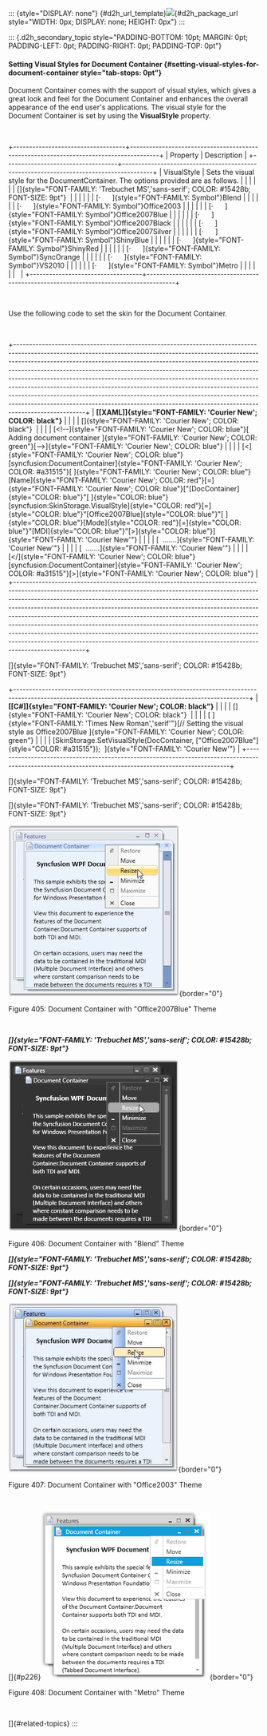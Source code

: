 ::: {style="DISPLAY: none"}
[](ms-xhelp:///?Id=d2h_url_template){#d2h_url_template}![](!package_url!){#d2h_package_url style="WIDTH: 0px; DISPLAY: none; HEIGHT: 0px"}
:::

::: {.d2h_secondary_topic style="PADDING-BOTTOM: 10pt; MARGIN: 0pt; PADDING-LEFT: 0pt; PADDING-RIGHT: 0pt; PADDING-TOP: 0pt"}
#### Setting Visual Styles for Document Container {#setting-visual-styles-for-document-container style="tab-stops: 0pt"}

Document Container comes with the support of visual styles, which gives a great look and feel for the Document Container and enhances the overall appearance of the end user\'s applications. The visual style for the Document Container is set by using the **VisualStyle** property.

 

+-----------------------------------+---------------------------------------------------------------------------------------+
| Property                          | Description                                                                           |
+-----------------------------------+---------------------------------------------------------------------------------------+
| VisualStyle                       | Sets the visual style for the DocumentContainer. The options provided are as follows. |
|                                   |                                                                                       |
|                                   | []{style="FONT-FAMILY: 'Trebuchet MS','sans-serif'; COLOR: #15428b; FONT-SIZE: 9pt"}  |
|                                   |                                                                                       |
|                                   | [·      ]{style="FONT-FAMILY: Symbol"}Blend                                           |
|                                   |                                                                                       |
|                                   | [·      ]{style="FONT-FAMILY: Symbol"}Office2003                                      |
|                                   |                                                                                       |
|                                   | [·      ]{style="FONT-FAMILY: Symbol"}Office2007Blue                                  |
|                                   |                                                                                       |
|                                   | [·      ]{style="FONT-FAMILY: Symbol"}Office2007Black                                 |
|                                   |                                                                                       |
|                                   | [·      ]{style="FONT-FAMILY: Symbol"}Office2007Silver                                |
|                                   |                                                                                       |
|                                   | [·      ]{style="FONT-FAMILY: Symbol"}ShinyBlue                                       |
|                                   |                                                                                       |
|                                   | [·      ]{style="FONT-FAMILY: Symbol"}ShinyRed                                        |
|                                   |                                                                                       |
|                                   | [·      ]{style="FONT-FAMILY: Symbol"}SyncOrange                                      |
|                                   |                                                                                       |
|                                   | [·      ]{style="FONT-FAMILY: Symbol"}VS2010                                          |
|                                   |                                                                                       |
|                                   | [·      ]{style="FONT-FAMILY: Symbol"}Metro                                           |
|                                   |                                                                                       |
|                                   |                                                                                       |
+-----------------------------------+---------------------------------------------------------------------------------------+

 

Use the following code to set the skin for the Document Container.

 

+----------------------------------------------------------------------------------------------------------------------------------------------------------------------------------------------------------------------------------------------------------------------------------------------------------------------------------------------------------------------------------------------------------------------------------------------------------------------------------------------------------------------------------------------------------------------------------------------------------------------------------------------------------------------+
| **[\[XAML\]]{style="FONT-FAMILY: 'Courier New'; COLOR: black"}**                                                                                                                                                                                                                                                                                                                                                                                                                                                                                                                                                                                                     |
|                                                                                                                                                                                                                                                                                                                                                                                                                                                                                                                                                                                                                                                                      |
| []{style="FONT-FAMILY: 'Courier New'; COLOR: black"}                                                                                                                                                                                                                                                                                                                                                                                                                                                                                                                                                                                                                 |
|                                                                                                                                                                                                                                                                                                                                                                                                                                                                                                                                                                                                                                                                      |
| [\<!\--]{style="FONT-FAMILY: 'Courier New'; COLOR: blue"}[ Adding document container ]{style="FONT-FAMILY: 'Courier New'; COLOR: green"}[\--\>]{style="FONT-FAMILY: 'Courier New'; COLOR: blue"}                                                                                                                                                                                                                                                                                                                                                                                                                                                                     |
|                                                                                                                                                                                                                                                                                                                                                                                                                                                                                                                                                                                                                                                                      |
| [\<]{style="FONT-FAMILY: 'Courier New'; COLOR: blue"}[syncfusion:DocumentContainer]{style="FONT-FAMILY: 'Courier New'; COLOR: #a31515"}[ ]{style="FONT-FAMILY: 'Courier New'; COLOR: blue"}[Name]{style="FONT-FAMILY: 'Courier New'; COLOR: red"}[=]{style="FONT-FAMILY: 'Courier New'; COLOR: blue"}[\"[DocContainer]{style="COLOR: blue"}\"[ ]{style="COLOR: blue"}[syncfusion:SkinStorage.VisualStyle]{style="COLOR: red"}[=]{style="COLOR: blue"}\"[Office2007Blue]{style="COLOR: blue"}\"[ ]{style="COLOR: blue"}[Mode]{style="COLOR: red"}[=]{style="COLOR: blue"}\"[MDI]{style="COLOR: blue"}\"[\>]{style="COLOR: blue"}]{style="FONT-FAMILY: 'Courier New'"} |
|                                                                                                                                                                                                                                                                                                                                                                                                                                                                                                                                                                                                                                                                      |
| [  ...\....]{style="FONT-FAMILY: 'Courier New'"}                                                                                                                                                                                                                                                                                                                                                                                                                                                                                                                                                                                                                     |
|                                                                                                                                                                                                                                                                                                                                                                                                                                                                                                                                                                                                                                                                      |
| [  ...\....]{style="FONT-FAMILY: 'Courier New'"}                                                                                                                                                                                                                                                                                                                                                                                                                                                                                                                                                                                                                     |
|                                                                                                                                                                                                                                                                                                                                                                                                                                                                                                                                                                                                                                                                      |
| [\</]{style="FONT-FAMILY: 'Courier New'; COLOR: blue"}[syncfusion:DocumentContainer]{style="FONT-FAMILY: 'Courier New'; COLOR: #a31515"}[\>]{style="FONT-FAMILY: 'Courier New'; COLOR: blue"}                                                                                                                                                                                                                                                                                                                                                                                                                                                                        |
+----------------------------------------------------------------------------------------------------------------------------------------------------------------------------------------------------------------------------------------------------------------------------------------------------------------------------------------------------------------------------------------------------------------------------------------------------------------------------------------------------------------------------------------------------------------------------------------------------------------------------------------------------------------------+

[]{style="FONT-FAMILY: 'Trebuchet MS','sans-serif'; COLOR: #15428b; FONT-SIZE: 9pt"} 

+-------------------------------------------------------------------------------------------------------------------------------------------------------+
| **[\[C#\]]{style="FONT-FAMILY: 'Courier New'; COLOR: black"}**                                                                                        |
|                                                                                                                                                       |
| []{style="FONT-FAMILY: 'Courier New'; COLOR: black"}                                                                                                  |
|                                                                                                                                                       |
| [ ]{style="FONT-FAMILY: 'Times New Roman','serif'"}[// Setting the visual style as Office2007Blue ]{style="FONT-FAMILY: 'Courier New'; COLOR: green"} |
|                                                                                                                                                       |
| [SkinStorage.SetVisualStyle(DocContainer, [\"Office2007Blue\"]{style="COLOR: #a31515"});  ]{style="FONT-FAMILY: 'Courier New'"}                       |
+-------------------------------------------------------------------------------------------------------------------------------------------------------+

[]{style="FONT-FAMILY: 'Trebuchet MS','sans-serif'; COLOR: #15428b; FONT-SIZE: 9pt"} 

[]{style="FONT-FAMILY: 'Trebuchet MS','sans-serif'; COLOR: #15428b; FONT-SIZE: 9pt"} 

![](ImagesExt/image30_383.jpg){border="0"}

Figure 405: Document Container with \"Office2007Blue\" Theme

 

***[]{style="FONT-FAMILY: 'Trebuchet MS','sans-serif'; COLOR: #15428b; FONT-SIZE: 9pt"}*** 

![](ImagesExt/image30_384.jpg){border="0"}

Figure 406: Document Container with \"Blend\" Theme

***[]{style="FONT-FAMILY: 'Trebuchet MS','sans-serif'; COLOR: #15428b; FONT-SIZE: 9pt"}*** 

***[]{style="FONT-FAMILY: 'Trebuchet MS','sans-serif'; COLOR: #15428b; FONT-SIZE: 9pt"}*** 

![](ImagesExt/image30_385.jpg){border="0"}

Figure 407: Document Container with \"Office2003\" Theme

 

[]{#p226}![](ImagesExt/image30_386.png){border="0"}

Figure 408: Document Container with \"Metro\" Theme

 

[]{#related-topics}
:::
